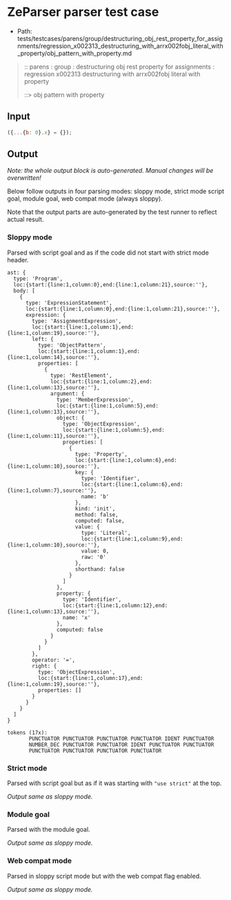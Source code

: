 # ZeParser parser test case

- Path: tests/testcases/parens/group/destructuring_obj_rest_property_for_assignments/regression_x002313_destructuring_with_arrx002fobj_literal_with_property/obj_pattern_with_property.md

> :: parens : group : destructuring obj rest property for assignments : regression x002313 destructuring with arrx002fobj literal with property
>
> ::> obj pattern with property

## Input

`````js
({...{b: 0}.x} = {});
`````

## Output

_Note: the whole output block is auto-generated. Manual changes will be overwritten!_

Below follow outputs in four parsing modes: sloppy mode, strict mode script goal, module goal, web compat mode (always sloppy).

Note that the output parts are auto-generated by the test runner to reflect actual result.

### Sloppy mode

Parsed with script goal and as if the code did not start with strict mode header.

`````
ast: {
  type: 'Program',
  loc:{start:{line:1,column:0},end:{line:1,column:21},source:''},
  body: [
    {
      type: 'ExpressionStatement',
      loc:{start:{line:1,column:0},end:{line:1,column:21},source:''},
      expression: {
        type: 'AssignmentExpression',
        loc:{start:{line:1,column:1},end:{line:1,column:19},source:''},
        left: {
          type: 'ObjectPattern',
          loc:{start:{line:1,column:1},end:{line:1,column:14},source:''},
          properties: [
            {
              type: 'RestElement',
              loc:{start:{line:1,column:2},end:{line:1,column:13},source:''},
              argument: {
                type: 'MemberExpression',
                loc:{start:{line:1,column:5},end:{line:1,column:13},source:''},
                object: {
                  type: 'ObjectExpression',
                  loc:{start:{line:1,column:5},end:{line:1,column:11},source:''},
                  properties: [
                    {
                      type: 'Property',
                      loc:{start:{line:1,column:6},end:{line:1,column:10},source:''},
                      key: {
                        type: 'Identifier',
                        loc:{start:{line:1,column:6},end:{line:1,column:7},source:''},
                        name: 'b'
                      },
                      kind: 'init',
                      method: false,
                      computed: false,
                      value: {
                        type: 'Literal',
                        loc:{start:{line:1,column:9},end:{line:1,column:10},source:''},
                        value: 0,
                        raw: '0'
                      },
                      shorthand: false
                    }
                  ]
                },
                property: {
                  type: 'Identifier',
                  loc:{start:{line:1,column:12},end:{line:1,column:13},source:''},
                  name: 'x'
                },
                computed: false
              }
            }
          ]
        },
        operator: '=',
        right: {
          type: 'ObjectExpression',
          loc:{start:{line:1,column:17},end:{line:1,column:19},source:''},
          properties: []
        }
      }
    }
  ]
}

tokens (17x):
       PUNCTUATOR PUNCTUATOR PUNCTUATOR PUNCTUATOR IDENT PUNCTUATOR
       NUMBER_DEC PUNCTUATOR PUNCTUATOR IDENT PUNCTUATOR PUNCTUATOR
       PUNCTUATOR PUNCTUATOR PUNCTUATOR PUNCTUATOR
`````

### Strict mode

Parsed with script goal but as if it was starting with `"use strict"` at the top.

_Output same as sloppy mode._

### Module goal

Parsed with the module goal.

_Output same as sloppy mode._

### Web compat mode

Parsed in sloppy script mode but with the web compat flag enabled.

_Output same as sloppy mode._
